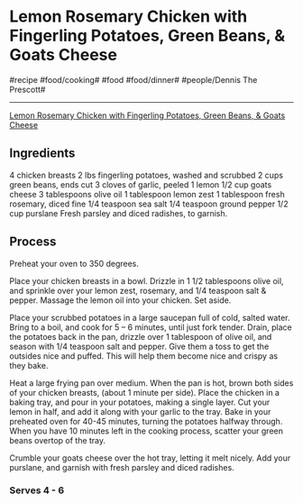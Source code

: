 # Lemon Rosemary Chicken with Fingerling Potatoes, Green Beans, & Goats Cheese
#recipe #food/cooking# #food  #food/dinner# #people/Dennis The Prescott# 
- - - -
[Lemon Rosemary Chicken with Fingerling Potatoes, Green Beans, & Goats Cheese](https://dennistheprescott.com/2015/09/02/1137/)

## Ingredients
4 chicken breasts
2 lbs fingerling potatoes, washed and scrubbed
2 cups green beans, ends cut
3 cloves of garlic, peeled
1 lemon
1/2 cup goats cheese
3 tablespoons olive oil
1 tablespoon lemon zest
1 tablespoon fresh rosemary, diced fine
1/4 teaspoon sea salt
1/4 teaspoon ground pepper
1/2 cup purslane
Fresh parsley and diced radishes, to garnish.

## Process
Preheat your oven to 350 degrees.

Place your chicken breasts in a bowl. Drizzle in 1 1/2 tablespoons olive oil, and sprinkle over your lemon zest, rosemary, and 1/4 teaspoon salt & pepper. Massage the lemon oil into your chicken. Set aside.

Place your scrubbed potatoes in a large saucepan full of cold, salted water. Bring to a boil, and cook for 5 – 6 minutes, until just fork tender. Drain, place the potatoes back in the pan, drizzle over 1 tablespoon of olive oil, and season with 1/4 teaspoon salt and pepper. Give them a toss to get the outsides nice and puffed. This will help them become nice and crispy as they bake.

Heat a large frying pan over medium. When the pan is hot, brown both sides of your chicken breasts, (about 1 minute per side). Place the chicken in a baking tray, and pour in your potatoes, making a single layer. Cut your lemon in half, and add it along with your garlic to the tray. Bake in your preheated oven for 40-45 minutes, turning the potatoes halfway through. When you have 10 minutes left in the cooking process, scatter your green beans overtop of the tray.

Crumble your goats cheese over the hot tray, letting it melt nicely. Add your purslane, and garnish with fresh parsley and diced radishes.

### Serves 4 - 6